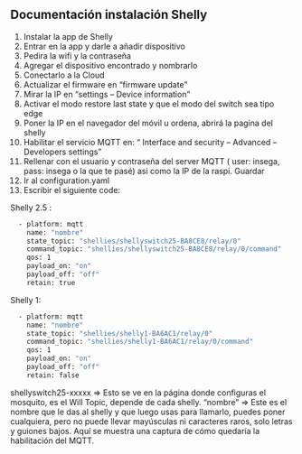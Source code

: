 ## Documentación instalación Shelly

1.	Instalar la app de Shelly
2.	Entrar en la app y darle a añadir dispositivo
1.	Pedira la wifi y la contraseña
3.	Agregar el dispositivo encontrado y nombrarlo
4.	Conectarlo a la Cloud
5.	Actualizar el firmware en “firmware update”
6.	Mirar la IP en “settings – Device information”
7.	Activar el modo restore last state y que el modo del switch sea tipo edge
8.	Poner la IP en el navegador del móvil u ordena, abrirá la pagina del shelly
9.	Habilitar el servicio MQTT en: “ Interface and security – Advanced – Developers settings”
1.	Rellenar con el usuario y contraseña del server MQTT ( user: insega, pass: insega o la que te pasé) asi como la IP de la raspi. Guardar 
10.	Ir al configuration.yaml
11.	Escribir el siguiente code:

Shelly 2.5 :
```bash
  - platform: mqtt
    name: "nombre"
    state_topic: "shellies/shellyswitch25-BA8CE8/relay/0"
    command_topic: "shellies/shellyswitch25-BA8CE8/relay/0/command"
    qos: 1
    payload_on: "on"
    payload_off: "off"
    retain: true
```    
Shelly 1:
```bash
  - platform: mqtt
    name: "nombre"
    state_topic: "shellies/shelly1-BA6AC1/relay/0"
    command_topic: "shellies/shelly1-BA6AC1/relay/0/command"
    qos: 1
    payload_on: "on"
    payload_off: "off"
    retain: false

```
    
shellyswitch25-xxxxx => Esto se ve en la página donde configuras el mosquito, es el Will Topic, depende de cada shelly.
“nombre” => Este es el nombre que le das al shelly y que luego usas para llamarlo, puedes poner cualquiera, pero no puede llevar mayúsculas ni caracteres raros, solo letras y guiones bajos.
Aquí se muestra una captura de cómo quedaría la habilitación del MQTT.

